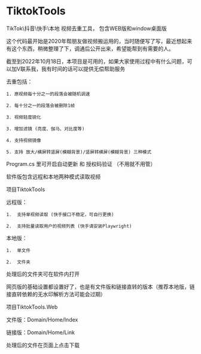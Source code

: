 # TiktokTools
TikTok\抖音\快手\本地  视频去重工具， 包含WEB版和window桌面版

这个代码最开始是2020年帮朋友做视频搬运用的，当时随便写了写，最近想起来有这个东西，稍微整理了下，调通后公开出来，希望能帮到有需要的人。


截至到2022年10月18日，本项目是可用的，如果大家使用过程中有什么问题，可以加V联系我，我有时间的话可以提供无偿帮助服务

去重包括：

    1. 原视频每十分之一的段落会被随机调速
    
    2. 每十分之一的段落会被删除1帧
    
    3. 视频轻度锐化
    
    3. 增加滤镜 (亮度、伽马、对比度等)
    
    4. 支持视频镜像
    
    5. 支持 放大/横屏转竖屏(模糊背景)/竖屏转横屏(模糊背景) 三种模式
    

Program.cs 里可开启自动更新 和 授权码验证 （不用就不用管）


软件版包含远程和本地两种模式读取视频

项目TiktokTools

远程版：

    1.  支持单视频读取 (快手接口不稳定，可自行更换)
    
    2.  支持批量读取用户的视频列表 (快手请安装Playwright)
    
本地版：

    1.  单文件
    
    2.  文件夹
    
处理后的文件夹可在软件内打开


网页版的基础设置都设置好了，也是有文件版和链接直转的版本（推荐本地版，链接直转依赖的无水印解析方法可能会过期）

项目TiktokTools.Web


文件版：Domain/Home/Index

链接版：Domain/Home/Link


处理后的文件在页面上点击下载
